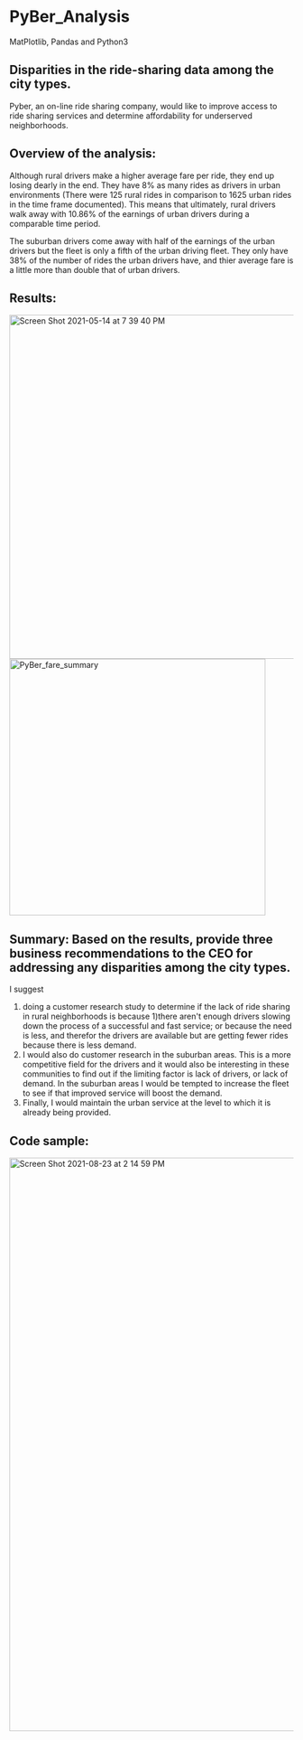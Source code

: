 # PyBer_Analysis
MatPlotlib, Pandas and Python3
## Disparities in the ride-sharing data among the city types.
Pyber, an on-line ride sharing company, would like to improve access to ride sharing services and determine affordability for underserved neighborhoods. 


## Overview of the analysis:
Although rural drivers make a higher average fare per ride, they end up losing dearly in the end. They have 8% as many rides as drivers in urban environments (There were 125 rural rides in comparison to 1625 urban rides in the time frame documented). This means that ultimately, rural drivers walk away with 10.86% of the earnings of urban drivers during a comparable time period. 

The suburban drivers come away with half of the earnings of the urban drivers but the fleet is only a fifth of the urban driving fleet. They only have 38% of the number of rides the urban drivers have, and thier average fare is a little more than double that of urban drivers. 

## Results:
<img width="609" alt="Screen Shot 2021-05-14 at 7 39 40 PM" src="https://user-images.githubusercontent.com/14239715/118341481-53234000-b4ed-11eb-9202-98a8bcd4c364.png">
<img width="454" alt="PyBer_fare_summary" src="https://user-images.githubusercontent.com/14239715/118341493-5dddd500-b4ed-11eb-8fb1-b23a7466db94.png">


## Summary: Based on the results, provide three business recommendations to the CEO for addressing any disparities among the city types.
I suggest
1) doing a customer research study to determine if the lack of ride sharing in rural neighborhoods is because 1)there aren't enough drivers slowing down the process of a successful and fast service; or because the need is less, and therefor the drivers are available but are getting fewer rides because there is less demand. 
2) I would also do customer research in the suburban areas. This is a more competitive field for the drivers and it would also be interesting in these communities to find out if the limiting factor is lack of drivers, or lack of demand. In the suburban areas I would be tempted to increase the fleet to see if that improved service will boost the demand. 
3) Finally, I would maintain the urban service at the level to which it is already being provided. 


## Code sample:
<img width="1015" alt="Screen Shot 2021-08-23 at 2 14 59 PM" src="https://user-images.githubusercontent.com/14239715/130496505-d14ef3aa-2362-457c-8b08-1f739ad8c75e.png">

